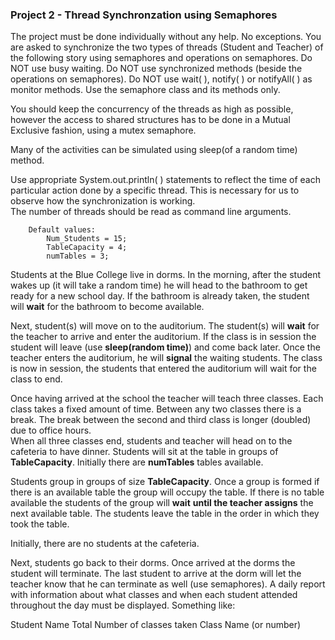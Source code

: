 ### Project 2 - Thread Synchronzation using Semaphores

The project must be done individually without any help.  No exceptions. You are asked to synchronize the two types of threads (Student and Teacher) of the following story using semaphores and operations on semaphores.   Do NOT use busy waiting. Do NOT use synchronized methods (beside the operations on semaphores).   Do NOT use wait( ), notify( ) or notifyAll( ) as monitor methods.  Use the semaphore class and its methods only.  

You should keep the concurrency of the threads as high as possible, however the access to shared structures has to be done in a Mutual Exclusive fashion, using a mutex semaphore.  

Many of the activities can be simulated using sleep(of a random time) method.  

Use appropriate System.out.println( ) statements to reflect the time of each particular action done by a specific thread. This is necessary for us to observe how the synchronization is working.  
The number of threads should be read as command line arguments.  
```
    Default values: 
        Num_Students = 15; 
        TableCapacity = 4; 
        numTables = 3;  
```

Students at the Blue College live in dorms.  In the morning, after the student wakes up (it will take a random time) he will head to the bathroom to get ready for a new school day.  If the bathroom is already taken, the student will **wait** for the bathroom to become available.   

Next, student(s) will move on to the auditorium.  The student(s) will **wait** for the teacher to arrive and enter the auditorium. If the class is in session the student will leave (use **sleep(random time)**) and come back later. Once the teacher enters the auditorium, he will **signal** the waiting students.  The class is now in session, the students that entered the auditorium will wait for the class to end.   

Once having arrived at the school the teacher will teach three classes.  Each class takes a fixed amount of time.  Between any two classes there is a break.  The break between the second and third class is longer (doubled) due to office hours.   
When all three classes end, students and teacher will head on to the cafeteria to have dinner.  Students will sit at the table in groups of **TableCapacity**.  Initially there are **numTables** tables available.  

Students group in groups of size **TableCapacity**.  Once a group is formed if there is an available table the group will occupy the table.  If there is no table available the students of the group will **wait** __until the teacher assigns__ the next available table. The students leave the table in the order in which they took the table.   

Initially, there are no students at the cafeteria.  

Next, students go back to their dorms.  Once arrived at the dorms the student will terminate.  The last student to arrive at the dorm will let the teacher know that he can terminate as well (use semaphores). 
A daily report with information about what classes and when each student attended throughout the day must be displayed.  Something like:  

Student Name   Total Number of classes taken    Class Name (or number)     
